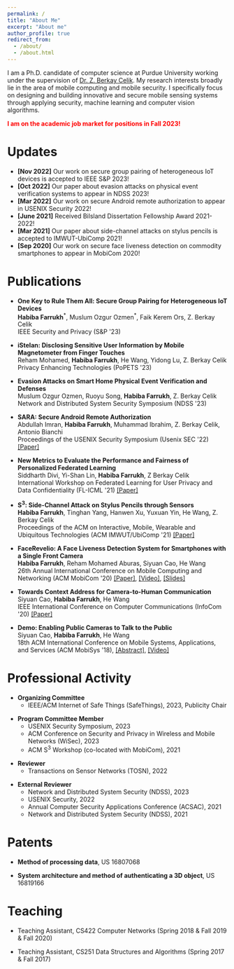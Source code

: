 ```yaml
---
permalink: /
title: "About Me"
excerpt: "About me"
author_profile: true
redirect_from: 
  - /about/
  - /about.html
---
```


I am a Ph.D. candidate of computer science at Purdue University working under the supervision of [Dr. Z. Berkay Celik](https://beerkay.github.io/). My research interests broadly lie in the area of mobile computing and mobile security.
I specifically focus on designing and building innovative and secure mobile sensing systems through applying security, machine learning and computer vision algorithms. 

<span style="color:red">**I am on the academic job market for positions in Fall 2023!**</span>

<!-- Before coming to Purdue, I received my bachelor's degree from [LUMS School of Science and Engineering (SBASSE)](https://sbasse.lums.edu.pk/department/computer-science). -->



Updates
=======
<ul>
	<li> <b>[Nov 2022]</b> Our work on secure group pairing of heterogeneous IoT devices is accepted to IEEE S&P 2023!
	</li>
	<li> <b>[Oct 2022]</b> Our paper about evasion attacks on physical event verification systems to appear in NDSS 2023!
	</li>
	<li> <b>[Mar 2022]</b> Our work on secure Android remote authorization to appear in USENIX Security 2022!
	</li>
	<li> <b>[June 2021]</b> Received Bilsland Dissertation Fellowship Award 2021-2022!
	</li>
<!-- 	<li> <b>[May 2021]</b> Preprint of our work on unifying distillation with personalized federated learning is available! -->
<!-- 	</li> -->
	<li> <b>[Mar 2021]</b> Our paper about side-channel attacks on stylus pencils is accepted to IMWUT-UbiComp 2021!
	</li>
	<li> <b>[Sep 2020]</b> Our work on secure face liveness detection on commodity smartphones to appear in MobiCom 2020!
	</li>
		
</ul>


Publications
============
<ul>
	<li><b>One Key to Rule Them All: Secure Group Pairing for Heterogeneous IoT Devices</b>
			<br/>
		<b>Habiba Farrukh</b><sup>*</sup>, Muslum Ozgur Ozmen<sup>*</sup>, Faik Kerem Ors, Z. Berkay Celik
			<br/>
			IEEE Security and Privacy (S&P '23)
			<br/>
	</li>
</ul>
<ul>
	<li><b>iStelan: Disclosing Sensitive User Information by Mobile Magnetometer from Finger Touches</b>
			<br/>
		Reham Mohamed, <b>Habiba Farrukh</b>, He Wang, Yidong Lu, Z. Berkay Celik
			<br/>
			Privacy Enhancing Technologies (PoPETS '23)
			<br/>
	</li>
</ul>

<ul>
	<li><b>Evasion Attacks on Smart Home Physical Event Verification and Defenses</b>
			<br/>
		Muslum Ozgur Ozmen, Ruoyu Song, <b>Habiba Farrukh</b>, Z. Berkay Celik
			<br/>
			Network and Distributed System Security Symposium (NDSS '23)
			<br/>
	</li>
</ul>

<ul>
	<li><b>SARA: Secure Android Remote Authorization</b>
			<br/>
		Abdullah Imran, <b>Habiba Farrukh</b>, Muhammad Ibrahim, Z. Berkay Celik, Antonio Bianchi
			<br/>
			Proceedings of the USENIX Security Symposium (Usenix SEC '22) <a href="/files/SARA.pdf">[Paper]</a>
			<br/>
	</li>
</ul>

<ul>
	<li><b>New Metrics to Evaluate the Performance and Fairness of Personalized Federated Learning</b>
			<br/>
			Siddharth Divi, Yi-Shan Lin, <b>Habiba Farrukh</b>, Z Berkay Celik
			<br/>
			International Workshop on Federated Learning for User Privacy and Data Confidentiality (FL-ICML '21) <a href="/files/FL.pdf">[Paper]</a>
			<br/>
	</li>
</ul>

<ul>
	<li><b>S<sup>3</sup>: Side-Channel Attack on Stylus Pencils through Sensors</b>
			<br/>
			<b>Habiba Farrukh</b>, Tinghan Yang, Hanwen Xu, Yuxuan Yin, He Wang, Z. Berkay Celik
			<br/>
			Proceedings of the ACM on Interactive, Mobile, Wearable and Ubiquitous Technologies (ACM IMWUT/UbiComp '21) <a href="/files/S3.pdf">[Paper]</a>
			<br/>
	</li>
</ul>

<ul>
	<li><b>FaceRevelio: A Face Liveness Detection System for Smartphones with a Single Front Camera</b>
			<br/>
			<b>Habiba Farrukh</b>, Reham Mohamed Aburas, Siyuan Cao, He Wang
			<br/>
			26th Annual International Conference on Mobile Computing and Networking (ACM MobiCom '20) <a href="/files/FaceRevelio.pdf">[Paper]</a>, <a href="https://youtu.be/pYlfpXRDT4Y">[Video]</a>, <a href="/files/FaceRevelio_Slides.pptm">[Slides]</a> 
			<br/>
	</li>
</ul>


<ul>
	<li><b>Towards Context Address for Camera-to-Human Communication</b>
			<br/>
			Siyuan Cao, <b>Habiba Farrukh</b>, He Wang
			<br/>
			IEEE International Conference on Computer Communications (InfoCom '20) <a href="/files/Context.pdf">[Paper]</a>
			<br/>
	</li>
</ul>

<ul>
	<li>
			<b>Demo: Enabling Public Cameras to Talk to the Public</b>
			<br/>
		Siyuan Cao, <b>Habiba Farrukh</b>, He Wang
			<br/>
			18th ACM International Conference on Mobile Systems, Applications, and Services (ACM MobiSys '18), <a href="/files/PHADE.pdf">[Abstract]</a>, <a href="https://youtu.be/eUvslFNlLnM">[Video]</a>
	</li>
</ul>






Professional Activity
==============
<ul>
	<li>
		<b>Organizing Committee</b>
		<ul>
			<li>
				IEEE/ACM Internet of Safe Things (SafeThings), 2023, Publicity Chair
			</li>
		</ul>
	</li>
</ul>
<ul>
	<li>
		<b>Program Committee Member</b>
		<ul>
			<li>
				USENIX Security Symposium, 2023
			</li>
			<li>
				ACM Conference on Security and Privacy in Wireless and Mobile Networks (WiSec), 2023
			</li>
			<li>
				ACM S<sup>3</sup> Workshop (co-located with MobiCom), 2021
			</li>
		</ul>
	</li>
</ul>
<ul>
	<li>
		<b>Reviewer</b>
		<ul>
			<li>
				Transactions on Sensor Networks (TOSN), 2022
			</li>
		</ul>
	</li>
</ul>
<ul>
	<li>
		<b>External Reviewer</b>
		<ul>
			<li>
				Network and Distributed System Security (NDSS), 2023
			</li>
			<li>
				USENIX Security, 2022
			</li>
			<li>
				Annual Computer Security Applications Conference (ACSAC), 2021
			</li>
			<li>
				Network and Distributed System Security (NDSS), 2021
			</li>
		</ul>
	</li>
</ul>






Patents
=======
<ul>
	<li>
		<b>Method of processing data</b>, US 16807068
	</li>
</ul>
<ul>
	<li>
		<b>System architecture and method of authenticating a 3D object</b>, US 16819166
	</li>
</ul>

	
Teaching
========
<ul>
	<li>
		Teaching Assistant, CS422 Computer Networks (Spring 2018 & Fall 2019 & Fall 2020)
	</li>
</ul>
<ul>
	<li>
		Teaching Assistant, CS251 Data Structures and Algorithms (Spring 2017 & Fall 2017)		
	</li>
</ul>



<!-- excerpt: 'This paper is about the number 1. The number 2 is left for future work.' -->
<!-- date: 2019-11-01 -->
<!-- venue: 'IEEE InfoCom 2020' -->
<!-- paperurl: 'http://academicpages.github.io/files/paper1.pdf'
citation: 'Your Name, You. (2009). &quot;Paper Title Number 1.&quot; <i>Journal 1</i>. 1(1).' -->
<!-- --- -->

<!-- This is the front page of a website that is powered by the [academicpages template](https://github.com/academicpages/academicpages.github.io) and hosted on GitHub pages. [GitHub pages](https://pages.github.com) is a free service in which websites are built and hosted from code and data stored in a GitHub repository, automatically updating when a new commit is made to the respository. This template was forked from the [Minimal Mistakes Jekyll Theme](https://mmistakes.github.io/minimal-mistakes/) created by Michael Rose, and then extended to support the kinds of content that academics have: publications, talks, teaching, a portfolio, blog posts, and a dynamically-generated CV. You can fork [this repository](https://github.com/academicpages/academicpages.github.io) right now, modify the configuration and markdown files, add your own PDFs and other content, and have your own site for free, with no ads! An older version of this template powers my own personal website at [stuartgeiger.com](http://stuartgeiger.com), which uses [this Github repository](https://github.com/staeiou/staeiou.github.io).

A data-driven personal website
======
Like many other Jekyll-based GitHub Pages templates, academicpages makes you separate the website's content from its form. The content & metadata of your website are in structured markdown files, while various other files constitute the theme, specifying how to transform that content & metadata into HTML pages. You keep these various markdown (.md), YAML (.yml), HTML, and CSS files in a public GitHub repository. Each time you commit and push an update to the repository, the [GitHub pages](https://pages.github.com/) service creates static HTML pages based on these files, which are hosted on GitHub's servers free of charge.

Many of the features of dynamic content management systems (like Wordpress) can be achieved in this fashion, using a fraction of the computational resources and with far less vulnerability to hacking and DDoSing. You can also modify the theme to your heart's content without touching the content of your site. If you get to a point where you've broken something in Jekyll/HTML/CSS beyond repair, your markdown files describing your talks, publications, etc. are safe. You can rollback the changes or even delete the repository and start over -- just be sure to save the markdown files! Finally, you can also write scripts that process the structured data on the site, such as [this one](https://github.com/academicpages/academicpages.github.io/blob/master/talkmap.ipynb) that analyzes metadata in pages about talks to display [a map of every location you've given a talk](https://academicpages.github.io/talkmap.html).

Getting started
======
1. Register a GitHub account if you don't have one and confirm your e-mail (required!)
1. Fork [this repository](https://github.com/academicpages/academicpages.github.io) by clicking the "fork" button in the top right. 
1. Go to the repository's settings (rightmost item in the tabs that start with "Code", should be below "Unwatch"). Rename the repository "[your GitHub username].github.io", which will also be your website's URL.
1. Set site-wide configuration and create content & metadata (see below -- also see [this set of diffs](http://archive.is/3TPas) showing what files were changed to set up [an example site](https://getorg-testacct.github.io) for a user with the username "getorg-testacct")
1. Upload any files (like PDFs, .zip files, etc.) to the files/ directory. They will appear at https://[your GitHub username].github.io/files/example.pdf.  
1. Check status by going to the repository settings, in the "GitHub pages" section

Site-wide configuration
------
The main configuration file for the site is in the base directory in [_config.yml](https://github.com/academicpages/academicpages.github.io/blob/master/_config.yml), which defines the content in the sidebars and other site-wide features. You will need to replace the default variables with ones about yourself and your site's github repository. The configuration file for the top menu is in [_data/navigation.yml](https://github.com/academicpages/academicpages.github.io/blob/master/_data/navigation.yml). For example, if you don't have a portfolio or blog posts, you can remove those items from that navigation.yml file to remove them from the header. 

Create content & metadata
------
For site content, there is one markdown file for each type of content, which are stored in directories like _publications, _talks, _posts, _teaching, or _pages. For example, each talk is a markdown file in the [_talks directory](https://github.com/academicpages/academicpages.github.io/tree/master/_talks). At the top of each markdown file is structured data in YAML about the talk, which the theme will parse to do lots of cool stuff. The same structured data about a talk is used to generate the list of talks on the [Talks page](https://academicpages.github.io/talks), each [individual page](https://academicpages.github.io/talks/2012-03-01-talk-1) for specific talks, the talks section for the [CV page](https://academicpages.github.io/cv), and the [map of places you've given a talk](https://academicpages.github.io/talkmap.html) (if you run this [python file](https://github.com/academicpages/academicpages.github.io/blob/master/talkmap.py) or [Jupyter notebook](https://github.com/academicpages/academicpages.github.io/blob/master/talkmap.ipynb), which creates the HTML for the map based on the contents of the _talks directory).

**Markdown generator**

I have also created [a set of Jupyter notebooks](https://github.com/academicpages/academicpages.github.io/tree/master/markdown_generator
) that converts a CSV containing structured data about talks or presentations into individual markdown files that will be properly formatted for the academicpages template. The sample CSVs in that directory are the ones I used to create my own personal website at stuartgeiger.com. My usual workflow is that I keep a spreadsheet of my publications and talks, then run the code in these notebooks to generate the markdown files, then commit and push them to the GitHub repository.

How to edit your site's GitHub repository
------
Many people use a git client to create files on their local computer and then push them to GitHub's servers. If you are not familiar with git, you can directly edit these configuration and markdown files directly in the github.com interface. Navigate to a file (like [this one](https://github.com/academicpages/academicpages.github.io/blob/master/_talks/2012-03-01-talk-1.md) and click the pencil icon in the top right of the content preview (to the right of the "Raw | Blame | History" buttons). You can delete a file by clicking the trashcan icon to the right of the pencil icon. You can also create new files or upload files by navigating to a directory and clicking the "Create new file" or "Upload files" buttons. 

Example: editing a markdown file for a talk
![Editing a markdown file for a talk](/images/editing-talk.png)

For more info
------
More info about configuring academicpages can be found in [the guide](https://academicpages.github.io/markdown/). The [guides for the Minimal Mistakes theme](https://mmistakes.github.io/minimal-mistakes/docs/configuration/) (which this theme was forked from) might also be helpful.
 -->
